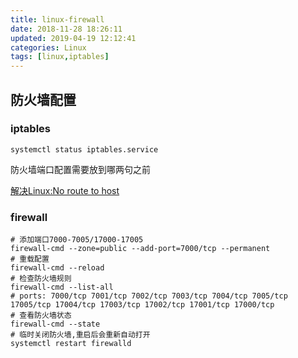 ```yaml
---
title: linux-firewall
date: 2018-11-28 18:26:11
updated: 2019-04-19 12:12:41
categories: Linux
tags: [linux,iptables]
---
```


## 防火墙配置

### iptables

```
systemctl status iptables.service
```





防火墙端口配置需要放到哪两句之前

[解决Linux:No route to host](https://my.oschina.net/vright/blog/842685)

### firewall

```
# 添加端口7000-7005/17000-17005
firewall-cmd --zone=public --add-port=7000/tcp --permanent
# 重载配置
firewall-cmd --reload
# 检查防火墙规则
firewall-cmd --list-all
# ports: 7000/tcp 7001/tcp 7002/tcp 7003/tcp 7004/tcp 7005/tcp 17005/tcp 17004/tcp 17003/tcp 17002/tcp 17001/tcp 17000/tcp
# 查看防火墙状态
firewall-cmd --state
# 临时关闭防火墙,重启后会重新自动打开
systemctl restart firewalld
```













